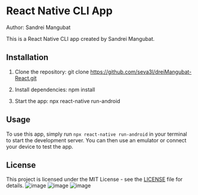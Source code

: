 # React Native CLI App

Author: Sandrei Mangubat

This is a React Native CLI app created by Sandrei Mangubat.

## Installation

1. Clone the repository:
git clone https://github.com/seva3l/dreiMangubat-React.git

2. Install dependencies:
npm install

3. Start the app:
npx react-native run-android


## Usage

To use this app, simply run `npx react-native run-android` in your terminal to start the development server. You can then use an emulator or connect your device to test the app.

## License

This project is licensed under the MIT License - see the [LICENSE](LICENSE) file for details.
![image](https://github.com/seva3l/dreiMangubat-React/assets/54838442/33daa227-0915-4a21-8f49-966790330fe8)
![image](https://github.com/seva3l/dreiMangubat-React/assets/54838442/a934240d-2a7b-4e1f-afae-df9e956e4c50)
![image](https://github.com/seva3l/dreiMangubat-React/assets/54838442/a3301194-c95f-4f98-804d-82b9eb77b1db)
